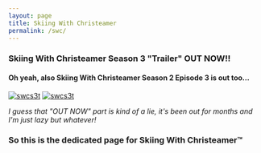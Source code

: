 ```yaml
---
layout: page
title: Skiing With Christeamer
permalink: /swc/
---
```


### **Skiing With Christeamer Season 3 "Trailer" OUT NOW!!**
#### Oh yeah, also Skiing With Christeamer Season 2 Episode 3 is out too...
[![swcs3t](https://i.imgur.com/OmuCV2G.jpg)](https://www.youtube.com/watch?v=h8uz0BFf "Season 3 Trailer :)")
[![swcs3t](https://i.imgur.com/tLJNfbg.jpg)](https://www.youtube.com/watch?v=h8uz0BFf "Season 2 Episode 2 :)")

*I guess that "OUT NOW" part is kind of a lie, it's been out for months and I'm just lazy but whatever!*

### So this is the dedicated page for Skiing With Christeamer™


